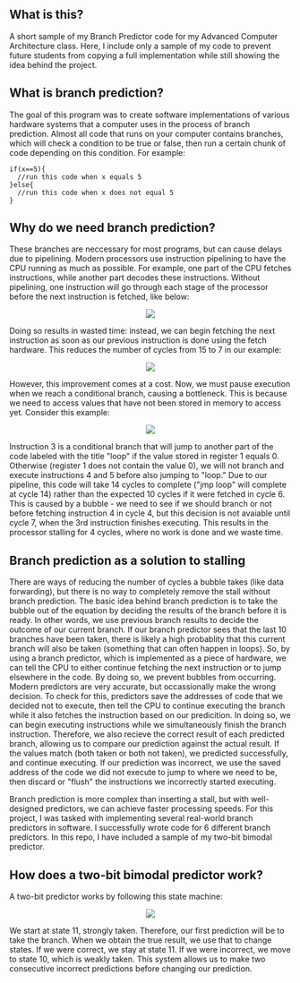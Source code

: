 ## What is this?
A short sample of my Branch Predictor code for my Advanced Computer Architecture class. Here, I include only a sample of my code to prevent future students from copying a full implementation while still showing the idea behind the project. 

## What is branch prediction?
The goal of this program was to create software implementations of various hardware systems that a computer uses in the process of branch prediction. Almost all code that runs on your computer contains branches, which will check a condition to be true or false, then run a certain chunk of code depending on this condition. For example:

    if(x==5){
      //run this code when x equals 5
    }else{
      //run this code when x does not equal 5
    }

## Why do we need branch prediction?
These branches are neccessary for most programs, but can cause delays due to pipelining. Modern processors use instruction pipelining to have the CPU running as much as possible. For example, one part of the CPU fetches instructions, while another part decodes these instructions. Without pipelining, one instruction will go through each stage of the processor before the next instruction is fetched, like below:

<p align="center">
  <img src="http://simplecore-ger.intel.com/techdecoded/wp-content/uploads/sites/11/figure-1-5.png">
</p>


Doing so results in wasted time: instead, we can begin fetching the next instruction as soon as our previous instruction is done using the fetch hardware. This reduces the number of cycles from 15 to 7 in our example:

<p align="center">
  <img src="http://simplecore-ger.intel.com/techdecoded/wp-content/uploads/sites/11/figure-2-3.png">
</p>

However, this improvement comes at a cost. Now, we must pause execution when we reach a conditional branch, causing a bottleneck. This is because we need to access values that have not been stored in memory to access yet. Consider this example:

<p align="center">
  <img src="https://image.slidesharecdn.com/bp-presentation-160623083606/95/comp-architecture-branch-prediction-13-638.jpg?cb=1487938494">
</p>

Instruction 3 is a conditional branch that will jump to another part of the code labeled with the title "loop" if the value stored in register 1 equals 0. Otherwise (register 1 does not contain the value 0), we will not branch and execute instructions 4 and 5 before also jumping to "loop." Due to our pipeline, this code will take 14 cycles to complete ("jmp loop" will complete at cycle 14) rather than the expected 10 cycles if it were fetched in cycle 6. This is caused by a bubble - we need to see if we should branch or not before fetching instruction 4 in cycle 4, but this decision is not avaiable until cycle 7, when the 3rd instruction finishes executing. This results in the processor stalling for 4 cycles, where no work is done and we waste time. 

## Branch prediction as a solution to stalling
There are ways of reducing the number of cycles a bubble takes (like data forwarding), but there is no way to completely remove the stall without branch prediction. The basic idea behind branch prediction is to take the bubble out of the equation by deciding the results of the branch before it is ready. In other words, we use previous branch results to decide the outcome of our current branch. If our branch predictor sees that the last 10 branches have been taken, there is likely a high probablity that this current branch will also be taken (something that can often happen in loops). So, by using a branch predictor, which is implemented as a piece of hardware, we can tell the CPU to either continue fetching the next instruction or to jump elsewhere in the code. By doing so, we prevent bubbles from occurring. Modern predictors are very accurate, but occassionally make the wrong decision. To check for this, predictors save the addresses of code that we decided not to execute, then tell the CPU to continue executing the branch while it also fetches the instruction based on our predicition. In doing so, we can begin executing instructions while we simultaneously finish the branch instruction. Therefore, we also recieve the correct result of each predicted branch, allowing us to compare our prediction against the actual result. If the values match (both taken or both not taken), we predicted successfully, and continue executing. If our prediction was incorrect, we use the saved address of the code we did not execute to jump to where we need to be, then discard or "flush" the instructions we incorrectly started executing. 

Branch prediction is more complex than inserting a stall, but with well-designed predictors, we can achieve faster processing speeds. For this project, I was tasked with implementing several real-world branch predictors in software. I successfully wrote code for 6 different branch predictors. In this repo, I have included a sample of my two-bit bimodal predictor. 

## How does a two-bit bimodal predictor work?
A two-bit predictor works by following this state machine:

<p align="center">
  <img src="https://user.eng.umd.edu/~yavuz/enee446/images-446/2-bitbranchpredictor.gif">
</p>

We start at state 11, strongly taken. Therefore, our first prediction will be to take the branch. When we obtain the true result, we use that to change states. If we were correct, we stay at state 11. If we were incorrect, we move to state 10, which is weakly taken. This system allows us to make two consecutive incorrect predictions before changing our prediction. 
